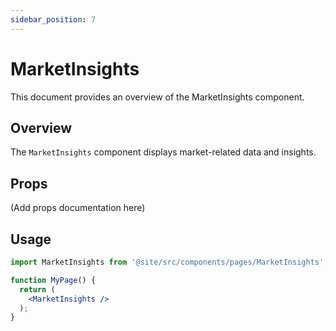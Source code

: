 ```yaml
---
sidebar_position: 7
---
```


# MarketInsights

This document provides an overview of the MarketInsights component.

## Overview

The `MarketInsights` component displays market-related data and insights.

## Props

(Add props documentation here)

## Usage

```jsx
import MarketInsights from '@site/src/components/pages/MarketInsights';

function MyPage() {
  return (
    <MarketInsights />
  );
}
```
